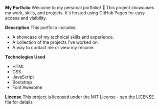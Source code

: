 **My Portfolio**
Welcome to my personal portfolio! 🎉 This project showcases my work, skills, and projects. It's hosted using GitHub Pages for easy access and visibility.

**Description**
This portfolio includes:
- A showcase of my technical skills and experience.
- A collection of the projects I’ve worked on.
- A way to contact me or view my resume.

**Technologies Used**
- HTML
- CSS
- JavaScript
- Bootstrap
- Font Awesome

**License**
This project is licensed under the MIT License - see the LICENSE file for details
